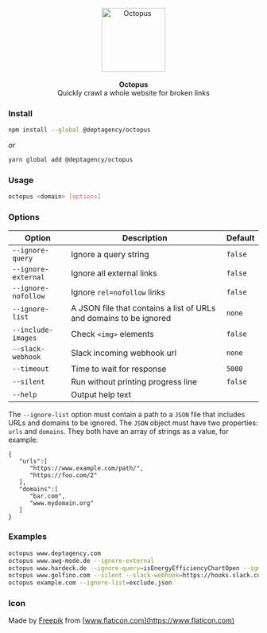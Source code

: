 <p align="center">
    <img src="https://raw.githubusercontent.com/deptagency/octopus/master/octopus.png" width="128" height="128" alt="Octopus">
    <br>
    <br>
    <b>Octopus</b>
    <br>
    Quickly crawl a whole website for broken links
</p>


### Install

```bash
npm install --global @deptagency/octopus
```

*or*

```bash
yarn global add @deptagency/octopus
```


### Usage

```bash
octopus <domain> [options]
```


### Options

Option | Description | Default
------ | ----------- | -------
`--ignore-query` | Ignore a query string | `false`
`--ignore-external` | Ignore all external links | `false`
`--ignore-nofollow` | Ignore `rel=nofollow` links | `false`
`--ignore-list` | A JSON file that contains a list of URLs and domains to be ignored | `none`
`--include-images` | Check `<img>` elements | `false`
`--slack-webhook` | Slack incoming webhook url | `none`
`--timeout` | Time to wait for response | `5000`
`--silent` | Run without printing progress line | `false`
`--help` | Output help text |  

The `--ignore-list` option must contain a path to a `JSON` file that includes
URLs and domains to be ignored. The `JSON` object must have two properties:
`urls` and `domains`. They both have an array of strings as a value, for example:

```
{
   "urls":[
      "https://www.example.com/path/",
      "https://foo.com/2"
   ],
   "domains":[
      "bar.com",
      "www.mydomain.org"
   ]
}
```

### Examples

```bash
octopus www.deptagency.com
octopus www.awg-mode.de --ignore-external
octopus www.hardeck.de --ignore-query=isEnergyEfficiencyChartOpen --ignore-query=followSearch
octopus www.golfino.com --silent --slack-webhook=https://hooks.slack.com/services/XXX/XXX/XXX
octopus example.com --ignore-list=exclude.json
```


### Icon
Made by [Freepik](https://www.freepik.com) from [www.flaticon.com](https://www.flaticon.com)

